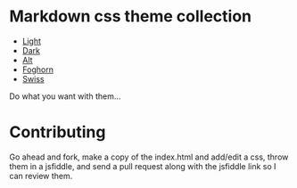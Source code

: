 # Markdown css theme collection

* [Light](http://jasonm23.github.com/markdown-css-themes/index.html)
* [Dark](http://jasonm23.github.com/markdown-css-themes/dark.html)
* [Alt](http://jasonm23.github.com/markdown-css-themes/alt.html)
* [Foghorn](http://jasonm23.github.com/markdown-css-themes/foghorn.html)
* [Swiss](http://jasonm23.github.com/markdown-css-themes/swiss.html)

Do what you want with them... 

# Contributing

Go ahead and fork, make a copy of the index.html and add/edit a css, throw them in a jsfiddle, and send a pull request along with the jsfiddle link so I can review them.







